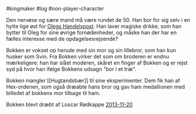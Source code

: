 #kingmaker #log #non-player-character

Den nervøse og sære mand må være rundet de 50. Han bor for sig selv i en hytte lige øst for [Olegs Handelspost](Olegs%20Handelspost.md). Han laver magiske drikke, som han bytter til Oleg for sine øvrige fornødenheder, og måske han der har en fælles interesse med de opdagelsesrejsende?
Bokken er vokset op herude med sin mor og sin lillebror, som han kun husker som Svin. Fra Bokken virker det som om broderen er endnu mærkeligere: han har slået moderen, skåret en finger af Bokken og er rejst syd på hvor han ifølge Bokkens udsagn "bor i et træ".
Bokken mangler [[Hugtandsbær]] til sine eksperimenter. Dem fik han af Hex-ordenen, som også dræabte hans bror og gav ham medallionen med billedet af bokkens mor tilbage til ham.
Bokken blevt dræbt af Loscar Rødkappe [2013-11-20](2013-11-20.md)
